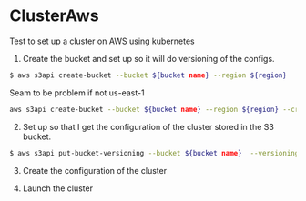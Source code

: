 # ClusterAws
Test to set up a cluster on AWS using kubernetes

1) Create the bucket and set up so it will do versioning of the configs. 
```Bash
$ aws s3api create-bucket --bucket ${bucket name} --region ${region}
```

Seam to be problem if not us-east-1

```Bash
aws s3api create-bucket --bucket ${bucket name} --region ${region} --create-bucket-configuration LocationConstraint=${region}
```

2) Set up so that I get the configuration of the cluster stored in the S3 bucket. 
```Bash
$ aws s3api put-bucket-versioning --bucket ${bucket name}  --versioning-configuration Status=Enabled
```

3) Create the configuration of the cluster


4) Launch the cluster
